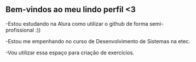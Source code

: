 ## Bem-vindos ao meu lindo perfil <3

-Estou estudando na Alura como utilizar o github de forma semi-profissional :))

-Estou me empenhando no curso de Desenvolvimento de Sistemas na etec.

-Vou utilizar essa espaço para criação de exercícios.
<!--
**HugoPena33/HugoPena33** is a ✨ _special_ ✨ repository because its `README.md` (this file) appears on your GitHub profile.

Here are some ideas to get you started:

- 🔭 I’m currently working on ...
- 🌱 I’m currently learning ...
- 👯 I’m looking to collaborate on ...
- 🤔 I’m looking for help with ...
- 💬 Ask me about ...
- 📫 How to reach me: ...
- 😄 Pronouns: ...
- ⚡ Fun fact: ...
-->
